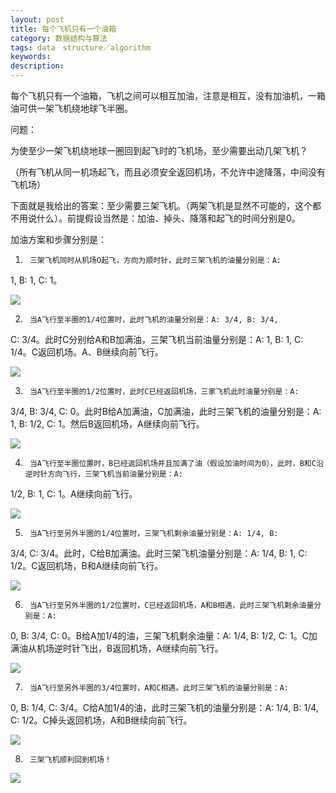 ```yaml
---
layout: post
title: 每个飞机只有一个油箱
category: 数据结构与算法
tags: data　structure／algorithm
keywords: 
description: 
---
```


每个飞机只有一个油箱，飞机之间可以相互加油，注意是相互，没有加油机，一箱油可供一架飞机绕地球飞半圈。  

问题：

<span>为使至少一架飞机绕地球一圈回到起飞时的飞机场，至少需要出动几架飞机？</span>

<span>（所有飞机从同一机场起飞，而且必须安全返回机场，不允许中途降落，中间没有飞机场）</span><span> </span>

<span></span> 

下面就是我给出的答案：至少需要三架飞机。（两架飞机是显然不可能的，这个都不用说什么）。前提假设当然是：加油、掉头、降落和起飞的时间分别是0。

 

加油方案和步骤分别是：

1.      三架飞机同时从机场O起飞，方向为顺时针，此时三架飞机的油量分别是：A:
1, B: 1, C: 1。

![](http://hi.csdn.net/attachment/201107/25/0_13115795186W8H.gif)

2.      当A飞行至半圈的1/4位置时，此时飞机的油量分别是：A: 3/4, B: 3/4,
C: 3/4。此时C分别给A和B加满油，三架飞机当前油量分别是：A: 1, B: 1, C:
1/4。C返回机场。A、B继续向前飞行。

![](http://hi.csdn.net/attachment/201107/25/0_1311578949n42n.gif)

3.      当A飞行至半圈的1/2位置时，此时C已经返回机场，三家飞机此时油量分别是：A:
3/4, B: 3/4, C: 0。此时B给A加满油，C加满油，此时三架飞机的油量分别是：A:
1, B: 1/2, C: 1。然后B返回机场，A继续向前飞行。

![](http://hi.csdn.net/attachment/201107/25/0_1311578952m2G4.gif)

4.      当A飞行至半圈位置时，B已经返回机场并且加满了油（假设加油时间为0），此时，B和C沿逆时针方向飞行，三架飞机当前油量分别是：A:
1/2, B: 1, C: 1。A继续向前飞行。

![](http://hi.csdn.net/attachment/201107/25/0_13115789550dnj.gif)

5.      当A飞行至另外半圈的1/4位置时，三架飞机剩余油量分别是：A: 1/4, B:
3/4, C: 3/4。此时，C给B加满油。此时三架飞机油量分别是：A: 1/4, B: 1, C:
1/2。C返回机场，B和A继续向前飞行。

![](http://hi.csdn.net/attachment/201107/25/0_1311578960IjR1.gif)

6.      当A飞行至另外半圈的1/2位置时，C已经返回机场，A和B相遇，此时三架飞机剩余油量分别是：A:
0, B: 3/4, C: 0。B给A加1/4的油，三架飞机剩余油量：A: 1/4, B: 1/2, C:
1。C加满油从机场逆时针飞出，B返回机场，A继续向前飞行。

![](http://hi.csdn.net/attachment/201107/25/0_1311578964r6dU.gif)

7.      当A飞行至另外半圈的3/4位置时，A和C相遇。此时三架飞机的油量分别是：A:
0, B: 1/4, C: 3/4。C给A加1/4的油，此时三架飞机的油量分别是：A: 1/4, B:
1/4, C: 1/2。C掉头返回机场，A和B继续向前飞行。

![](http://hi.csdn.net/attachment/201107/25/0_1311578968d2AZ.gif)

8.      三架飞机顺利回到机场！

![](http://hi.csdn.net/attachment/201107/25/0_1311578973qTdN.gif)









